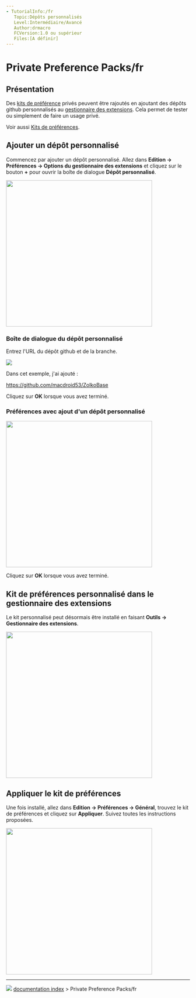 ```yaml
---
- TutorialInfo:/fr
   Topic:Dépôts personnalisés
   Level:Intermédiaire/Avancé
   Author:drmacro
   FCVersion:1.0 ou supérieur
   Files:[A définir]
---
```


# Private Preference Packs/fr







## Présentation

Des [kits de préférence](Preference_Packs/fr.md) privés peuvent être rajoutés en ajoutant des dépôts github personnalisés au [gestionnaire des extensions](Std_AddonMgr/fr.md). Cela permet de tester ou simplement de faire un usage privé.

Voir aussi [Kits de préférences](Preference_Packs/fr.md).



## Ajouter un dépôt personnalisé 

Commencez par ajouter un dépôt personnalisé. Allez dans **Edition → Préférences → Options du gestionnaire des extensions** et cliquez sur le bouton **+** pour ouvrir la boîte de dialogue **Dépôt personnalisé**.

<img alt="" src=images/Preferences_AM_addrepo.png  style="width:400px;">



### Boîte de dialogue du dépôt personnalisé 

Entrez l\'URL du dépôt github et de la branche.

![](images/Preferences_AM_customrepo.png )

Dans cet exemple, j\'ai ajouté :

<https://github.com/macdroid53/ZolkoBase>

Cliquez sur **OK** lorsque vous avez terminé.



### Préférences avec ajout d\'un dépôt personnalisé 

<img alt="" src=images/Preferences_AM_after.png  style="width:400px;">

Cliquez sur **OK** lorsque vous avez terminé.



## Kit de préférences personnalisé dans le gestionnaire des extensions 

Le kit personnalisé peut désormais être installé en faisant **Outils → Gestionnaire des extensions**.

<img alt="" src=images/PreferencePack_in_AM.png  style="width:400px;">



## Appliquer le kit de préférences 

Une fois installé, allez dans **Edition → Préférences → Général**, trouvez le kit de préférences et cliquez sur **Appliquer**. Suivez toutes les instructions proposées.

<img alt="" src=images/PeferencesPP_apply.png  style="width:400px;">



---
![](images/Button_right.svg) [documentation index](../README.md) > Private Preference Packs/fr
